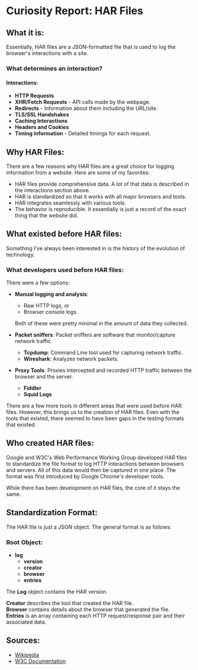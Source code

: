 # Curiosity Report: HAR Files

## What it is:
Essentially, HAR files are a JSON-formatted file that is used to log the browser's interactions with a site.

### What determines an interaction?
#### Interactions:
- **HTTP Requests**
- **XHR/Fetch Requests** - API calls made by the webpage.
- **Redirects** - Information about them including the URL/site.
- **TLS/SSL Handshakes**
- **Caching Interactions**
- **Headers and Cookies**
- **Timing information** - Detailed timings for each request.

## Why HAR Files:
There are a few reasons why HAR files are a great choice for logging information from a website. Here are some of my favorites:
- HAR files provide comprehensive data. A lot of that data is described in the interactions section above.
- HAR is standardized so that it works with all major browsers and tools.
- HAR integrates seamlessly with various tools.
- The behavior is reproducible. It essentially is just a record of the exact thing that the website did.

## What existed before HAR files:
Something I've always been interested in is the history of the evolution of technology.

### What developers used before HAR files:
There were a few options:

- **Manual logging and analysis**:
  - Raw HTTP logs, or
  - Browser console logs.
 
  Both of these were pretty minimal in the amount of data they collected.

- **Packet sniffers**:
  Packet sniffers are software that monitor/capture network traffic.
  - **Tcpdump**: Command Line tool used for capturing network traffic.
  - **Wireshark**: Analyzes network packets.
 
- **Proxy Tools**:
  Proxies intercepted and recorded HTTP traffic between the browser and the server.
  - **Fiddler**
  - **Squid Logs**

There are a few more tools in different areas that were used before HAR files. However, this brings us to the creation of HAR files. Even with the tools that existed, there seemed to have been gaps in the testing formats that existed.

## Who created HAR files:
Google and W3C's Web Performance Working Group developed HAR files to standardize the file format to log HTTP interactions between browsers and servers. All of this data would then be captured in one place. The format was first introduced by Google Chrome's developer tools.

While there has been development on HAR files, the core of it stays the same.

## Standardization Format:
The HAR file is just a JSON object. The general format is as follows:

### Root Object:
- **log**
  - **version**
  - **creator**
  - **browser**
  - **entries**

The **Log** object contains the HAR version.

**Creator** describes the tool that created the HAR file.  
**Browser** contains details about the browser that generated the file.  
**Entries** is an array containing each HTTP request/response pair and their associated data.

## Sources:
- [Wikipedia](https://en.wikipedia.org/wiki/HAR_(file_format))
- [W3C Documentation](https://w3c.github.io/web-performance/specs/HAR/Overview.html)